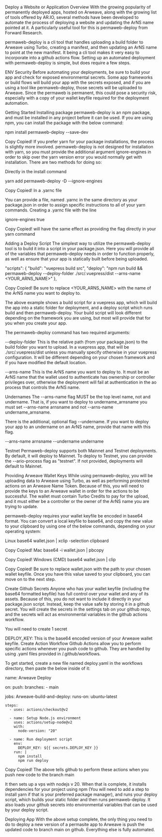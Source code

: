 Deploy a Website or Application
Overview
With the growing popularity of permanently deployed apps, hosted on Arweave, along with the growing list of tools offered by AR.IO, several methods have been developed to automate the process of deploying a website and updating the ArNS name pointed at it. A particularly useful tool for this is permaweb-deploy from Forward Research.

permaweb-deploy is a cli tool that handles uploading a build folder to Arweave using Turbo, creating a manifest, and then updating an ArNS name to point at the new manifest. It being a cli tool makes it very easy to incorporate into a github actions flow. Setting up an automated deployment with permaweb-deploy is simple, but does require a few steps.

ENV Security
Before automating your deployments, be sure to build your app and check for exposed environmental secrets. Some app frameworks or build flows will build your app with the secrets exposed, and if you are using a tool like permaweb-deploy, those secrets will be uploaded to Arweave. Since the permaweb is permanent, this could pose a security risk, especially with a copy of your wallet keyfile required for the deployment automation.

Getting Started
Installing package
permaweb-deploy is an npm package, and must be installed in any project before it can be used. If you are using npm, you can install the package with the below command:

npm install permaweb-deploy --save-dev

Copy
Copied!
If you prefer yarn for your package installations, the process is slightly more involved. permaweb-deploy is not designed for installation with yarn, so you must provide the additional argument ignore-engines in order to skip over the yarn version error you would normally get with installation. There are two methods for doing so:

Directly in the install command

yarn add permaweb-deploy -D --ignore-engines

Copy
Copied!
In a .yarnc file

You can provide a file, named .yarnc in the same directory as your package.json in order to assign specific instructions to all of your yarn commands. Creating a .yarnc file with the line

ignore-engines true

Copy
Copied!
will have the same effect as providing the flag directly in your yarn command

Adding a Deploy Script
The simplest way to utilize the permaweb-deploy tool is to build it into a script in your package.json. Here you will provide all of the variables that permaweb-deploy needs in order to function properly, as well as ensure that your app is statically built before being uploaded.

"scripts": {
    "build": "vuepress build src",
    "deploy": "npm run build && permaweb-deploy --deploy-folder ./src/.vuepress/dist --arns-name <YOUR_ARNS_NAME>"
  },

Copy
Copied!
Be sure to replace <YOUR_ARNS_NAME> with the name of the ArNS name you want to deploy to.

The above example shows a build script for a vuepress app, which will build the app into a static folder for deployment, and a deploy script which runs build and then permaweb-deploy. Your build script will look different depending on the framework you are using, but most will provide that for you when you create your app.

The permaweb-deploy command has two required arguments:

--deploy-folder This is the relative path (from your package.json) to the build folder you want to upload. In a vuepress app, that will be ./src/.vuepress/dist unless you manually specify otherwise in your vuepress configuration. It will be different depending on your chosen framework and if you have modified the default location.

--arns-name This is the ArNS name you want to deploy to. It must be an ArNS name that the wallet used to authenticate has ownership or controller privileges over, otherwise the deployment will fail at authentication in the ao process that controls the ArNS name.

Undernames
The --arns-name flag MUST be the top level name, not and undername. That is, if you want to deploy to undername_arnsname you must set --arns-name arnsname and not --arns-name undername_arnsname.

There is the additional, optional flag --undername. If you want to deploy your app to an undername on an ArNS name, provide that name with this flag.

--arns-name arnsname --undername undername

Testnet
Permaweb-deploy supports both Mainnet and Testnet deployments. By default, it will deploy to Mainnet. To deploy to Testnet, you can provide the --ario-process flag as "testnet". If not provided, deployments will default to Mainnet.

Providing Arweave Wallet Keys
While using permaweb-deploy, you will be uploading data to Arweave using Turbo, as well as performing protected actions on an Arweave Name Token. Because of this, you will need to provide the keys to an Arweave wallet in order for the actions to be successful. The wallet must contain Turbo Credits to pay for the upload, and it must either be a controller or the owner of the ArNS name you are trying to update.

permaweb-deploy requires your wallet keyfile be encoded in base64 format. You can convert a local keyfile to base64, and copy the new value to your clipboard by using one of the below commands, depending on your operating system:

Linux
base64 wallet.json | xclip -selection clipboard

Copy
Copied!
Mac
base64 -i wallet.json | pbcopy

Copy
Copied!
Windows (CMD)
base64 wallet.json | clip

Copy
Copied!
Be sure to replace wallet.json with the path to your chosen wallet keyfile. Once you have this value saved to your clipboard, you can move on to the next step.

Create Github Secrets
Anyone who has your wallet keyfile (including the base64 formatted keyfile) has full control over your wallet and any of its assets. Because of this, you do not want to include it directly in your package.json script. Instead, keep the value safe by storing it in a github secret. You will create the secrets in the settings tab on your github repo, and the secrets will act as environmental variables in the github actions workflow.

You will need to create 1 secret

DEPLOY_KEY: This is the base64 encoded version of your Arweave wallet keyfile.
Create Action Workflow
Github Actions allow you to perform specific actions whenever you push code to github. They are handled by using .yaml files provided in <root-of-project>/.github/workflows.

To get started, create a new file named deploy.yaml in the workflows directory, then paste the below inside of it:

name: Arweave Deploy

on:
  push:
    branches:
      - main

jobs:
  Arweave-build-and-deploy:
    runs-on: ubuntu-latest

    steps:
      - uses: actions/checkout@v2

      - name: Setup Node.js environment
        uses: actions/setup-node@v2
        with:
          node-version: "20"

      - name: Run deployment script
        env:
          DEPLOY_KEY: ${{ secrets.DEPLOY_KEY }}
        run: |
          npm install
          npm run deploy

Copy
Copied!
The above tells github to perform these actions when you push new code to the branch main

It then sets up a vps with nodejs v 20. When that is complete, it installs dependencies for your project using npm (You will need to add a step to install yarn if that is your preferred package manager), and runs your deploy script, which builds your static folder and then runs permaweb-deploy. It also loads your github secrets into environmental variables that can be used by your deploy script.

Deploying App
With the above setup complete, the only thing you need to do to deploy a new version of a permasite app to Arweave is push the updated code to branch main on github. Everything else is fully automated.
